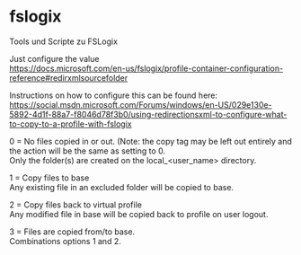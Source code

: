 # fslogix
Tools und Scripte zu FSLogix
  
Just configure the value  
https://docs.microsoft.com/en-us/fslogix/profile-container-configuration-reference#redirxmlsourcefolder
  
Instructions on how to configure this can be found here:  
https://social.msdn.microsoft.com/Forums/windows/en-US/029e130e-5892-4d1f-88a7-f8046d78f3b0/using-redirectionsxml-to-configure-what-to-copy-to-a-profile-with-fslogix

0 = No files copied in or out. (Note: the copy tag may be left out entirely and the action will be the same as setting to 0.  
Only the folder(s) are created on the local_<user_name> directory.  
  
1 = Copy files to base  
Any existing file in an excluded folder will be copied to base.  
  
2 = Copy files back to virtual profile  
Any modified file in base will be copied back to profile on user logout.  
  
3 = Files are copied from/to base.  
Combinations options 1 and 2.  
